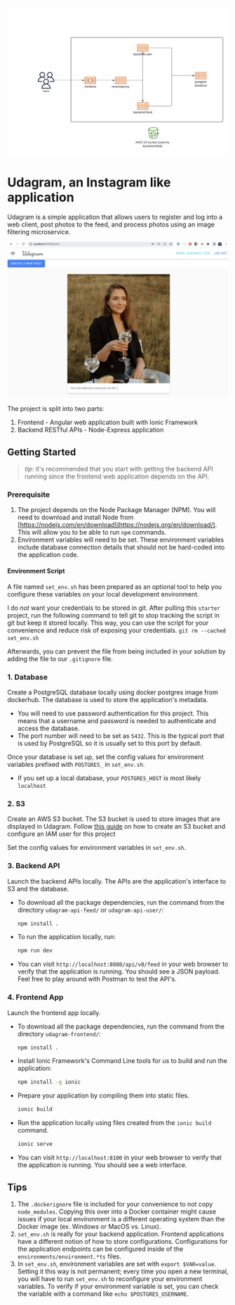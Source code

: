 ![Udagram Architecture](udagram_architecture.png?raw=true "Udagram Architecture")

# Udagram, an Instagram like application

Udagram is a simple application that allows users to register and log into a web client, post photos to the feed, and process photos using an image filtering microservice.

![Udagram Application](udagram.png?raw=true "Udagram Application")

The project is split into two parts:

1. Frontend - Angular web application built with Ionic Framework
2. Backend RESTful APIs - Node-Express application

## Getting Started

> _tip_: it's recommended that you start with getting the backend API running since the frontend web application depends on the API.

### Prerequisite

1. The project depends on the Node Package Manager (NPM). You will need to download and install Node from [https://nodejs.com/en/download](https://nodejs.org/en/download/). This will allow you to be able to run `npm` commands.
2. Environment variables will need to be set. These environment variables include database connection details that should not be hard-coded into the application code.

#### Environment Script

A file named `set_env.sh` has been prepared as an optional tool to help you configure these variables on your local development environment.

I do _not_ want your credentials to be stored in git. After pulling this `starter` project, run the following command to tell git to stop tracking the script in git but keep it stored locally. This way, you can use the script for your convenience and reduce risk of exposing your credentials.
`git rm --cached set_env.sh`

Afterwards, you can prevent the file from being included in your solution by adding the file to our `.gitignore` file.

### 1. Database

Create a PostgreSQL database locally using docker postgres image from dockerhub. The database is used to store the application's metadata.

- You will need to use password authentication for this project. This means that a username and password is needed to authenticate and access the database.
- The port number will need to be set as `5432`. This is the typical port that is used by PostgreSQL so it is usually set to this port by default.

Once your database is set up, set the config values for environment variables prefixed with `POSTGRES_` in `set_env.sh`.

- If you set up a local database, your `POSTGRES_HOST` is most likely `localhost`

### 2. S3

Create an AWS S3 bucket. The S3 bucket is used to store images that are displayed in Udagram.
Follow [this guide](https://youtu.be/5aHsovI2DEk) on how to create an S3 bucket and configure an IAM user for this project

Set the config values for environment variables in `set_env.sh`.

### 3. Backend API

Launch the backend APIs locally. The APIs are the application's interface to S3 and the database.

- To download all the package dependencies, run the command from the directory `udagram-api-feed/` or `udagram-api-user/`:
  ```bash
  npm install .
  ```
- To run the application locally, run:
  ```bash
  npm run dev
  ```
- You can visit `http://localhost:8080/api/v0/feed` in your web browser to verify that the application is running. You should see a JSON payload. Feel free to play around with Postman to test the API's.

### 4. Frontend App

Launch the frontend app locally.

- To download all the package dependencies, run the command from the directory `udagram-frontend/`:
  ```bash
  npm install .
  ```
- Install Ionic Framework's Command Line tools for us to build and run the application:
  ```bash
  npm install -g ionic
  ```
- Prepare your application by compiling them into static files.
  ```bash
  ionic build
  ```
- Run the application locally using files created from the `ionic build` command.
  ```bash
  ionic serve
  ```
- You can visit `http://localhost:8100` in your web browser to verify that the application is running. You should see a web interface.

## Tips

1. The `.dockerignore` file is included for your convenience to not copy `node_modules`. Copying this over into a Docker container might cause issues if your local environment is a different operating system than the Docker image (ex. Windows or MacOS vs. Linux).
2. `set_env.sh` is really for your backend application. Frontend applications have a different notion of how to store configurations. Configurations for the application endpoints can be configured inside of the `environments/environment.*ts` files.
3. In `set_env.sh`, environment variables are set with `export $VAR=value`. Setting it this way is not permanent; every time you open a new terminal, you will have to run `set_env.sh` to reconfigure your environment variables. To verify if your environment variable is set, you can check the variable with a command like `echo $POSTGRES_USERNAME`.
